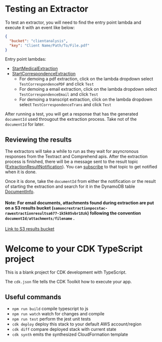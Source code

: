 # Testing an Extractor

To test an extractor, you will need to find the entry point lambda and execute it with an event like below:

```json
{
  "bucket": "clientanalysis",
  "key": "Client Name/Path/To/File.pdf"
}
```

Entry point lambdas:

- [StartMedicalExtraction](https://us-east-1.console.aws.amazon.com/lambda/home?region=us-east-1#/functions/StartMedicalExtraction?tab=code)
- [StartCorrespondenceExtraction](https://us-east-1.console.aws.amazon.com/lambda/home?region=us-east-1#/functions/StartCorrespondenceExtraction?tab=code)
  - For demoing a pdf extraction, click on the lambda dropdown select `TestCorrespondencePDF` and click `Test`
  - For demoing a email extraction, click on the lambda dropdown select `TestCorrespondenceEmail` and click `Test`
  - For demoing a transcript extraction, click on the lambda dropdown select `TestCorrespondenceTrans` and click `Test`

After running a test, you will get a response that has the generated `documentId` used througout the extraction process. Take not of the `documentId` for later.

## Reviewing the results

The extractors will take a while to run as they wait for asyncronous responses from
the Textract and Comprehend apis.
After the extraction process is finished, there will be a message sent to the result topic ([ExtractionResultNotification](https://us-east-1.console.aws.amazon.com/sns/v3/home?region=us-east-1#/topic/arn:aws:sns:us-east-1:371292405073:ExtractionResultNotification)).
You can [subscribe](https://docs.aws.amazon.com/sns/latest/dg/sns-email-notifications.html) to that topic to get notified when it is done.

Once it is done, take the `documentId` from either the notification or the result of starting the extraction and search for it in the DynamoDB table
[DocumentInfo](https://us-east-1.console.aws.amazon.com/dynamodbv2/home?region=us-east-1#item-explorer?maximize=true&table=DocumentInfo).

#### Note: For email documents, attachments found during extraction are put on a S3 results bucket (`samuocrextractionpocstac-rawextractionresultsa677-1k5k05vbr18zk`) following the convention `documentId/attachments/filename` .

[Link to S3 results bucket ](https://s3.console.aws.amazon.com/s3/buckets/samuocrextractionpocstac-rawextractionresultsa677-1k5k05vbr18zk?region=us-east-1&tab=objects)

# Welcome to your CDK TypeScript project

This is a blank project for CDK development with TypeScript.

The `cdk.json` file tells the CDK Toolkit how to execute your app.

## Useful commands

- `npm run build` compile typescript to js
- `npm run watch` watch for changes and compile
- `npm run test` perform the jest unit tests
- `cdk deploy` deploy this stack to your default AWS account/region
- `cdk diff` compare deployed stack with current state
- `cdk synth` emits the synthesized CloudFormation template
